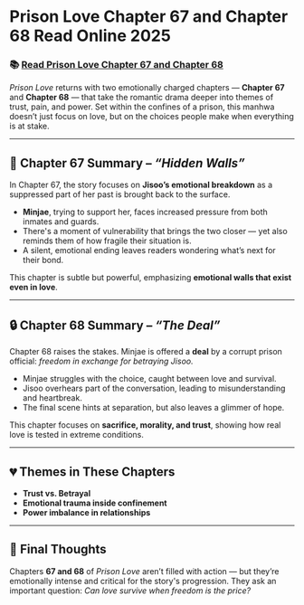 # Prison Love Chapter 67 and Chapter 68 Read Online 2025
<h3>📚 <a href="https://video2leaks.com/" rel="nofollow">Read Prison Love Chapter 67 and Chapter 68</a></h3>

*Prison Love* returns with two emotionally charged chapters — **Chapter 67** and **Chapter 68** — that take the romantic drama deeper into themes of trust, pain, and power. Set within the confines of a prison, this manhwa doesn’t just focus on love, but on the choices people make when everything is at stake.

---

## 📖 Chapter 67 Summary – *“Hidden Walls”*

In Chapter 67, the story focuses on **Jisoo’s emotional breakdown** as a suppressed part of her past is brought back to the surface.

* **Minjae**, trying to support her, faces increased pressure from both inmates and guards.
* There's a moment of vulnerability that brings the two closer — yet also reminds them of how fragile their situation is.
* A silent, emotional ending leaves readers wondering what’s next for their bond.

This chapter is subtle but powerful, emphasizing **emotional walls that exist even in love**.

---

## 🔒 Chapter 68 Summary – *“The Deal”*

Chapter 68 raises the stakes. Minjae is offered a **deal** by a corrupt prison official: *freedom in exchange for betraying Jisoo.*

* Minjae struggles with the choice, caught between love and survival.
* Jisoo overhears part of the conversation, leading to misunderstanding and heartbreak.
* The final scene hints at separation, but also leaves a glimmer of hope.

This chapter focuses on **sacrifice, morality, and trust**, showing how real love is tested in extreme conditions.

---

## 💔 Themes in These Chapters

* **Trust vs. Betrayal**
* **Emotional trauma inside confinement**
* **Power imbalance in relationships**

---

## 🎯 Final Thoughts

Chapters **67 and 68** of *Prison Love* aren’t filled with action — but they’re emotionally intense and critical for the story's progression. They ask an important question: *Can love survive when freedom is the price?*


